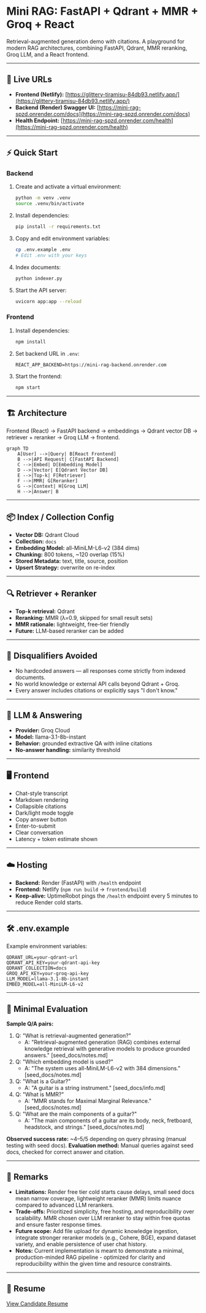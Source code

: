 # Mini RAG: FastAPI + Qdrant + MMR + Groq + React

Retrieval-augmented generation demo with citations. A playground for modern RAG architectures, combining FastAPI, Qdrant, MMR reranking, Groq LLM, and a React frontend.

---

## 🚀 Live URLs
- **Frontend (Netlify):** [https://glittery-tiramisu-84db93.netlify.app/](https://glittery-tiramisu-84db93.netlify.app/)
- **Backend (Render) Swagger UI:** [https://mini-rag-spzd.onrender.com/docs](https://mini-rag-spzd.onrender.com/docs)
- **Health Endpoint:** [https://mini-rag-spzd.onrender.com/health](https://mini-rag-spzd.onrender.com/health)

---

## ⚡ Quick Start

### Backend
1. Create and activate a virtual environment:
   ```bash
   python -m venv .venv
   source .venv/bin/activate
   ```
2. Install dependencies:
   ```bash
   pip install -r requirements.txt
   ```
3. Copy and edit environment variables:
   ```bash
   cp .env.example .env
   # Edit .env with your keys
   ```
4. Index documents:
   ```bash
   python indexer.py
   ```
5. Start the API server:
   ```bash
   uvicorn app:app --reload
   ```

### Frontend
1. Install dependencies:
   ```bash
   npm install
   ```
2. Set backend URL in `.env`:
   ```env
   REACT_APP_BACKEND=https://mini-rag-backend.onrender.com
   ```
3. Start the frontend:
   ```bash
   npm start
   ```

---

## 🏗️ Architecture

Frontend (React) → FastAPI backend → embeddings → Qdrant vector DB → retriever + reranker → Groq LLM → frontend.

```mermaid
graph TD
    A[User] -->|Query| B[React Frontend]
    B -->|API Request| C[FastAPI Backend]
    C -->|Embed| D[Embedding Model]
    D -->|Vector| E[Qdrant Vector DB]
    E -->|Top-k| F[Retriever]
    F -->|MMR| G[Reranker]
    G -->|Context| H[Groq LLM]
    H -->|Answer| B
```

---

## 📦 Index / Collection Config
- **Vector DB:** Qdrant Cloud
- **Collection:** `docs`
- **Embedding Model:** all-MiniLM-L6-v2 (384 dims)
- **Chunking:** 800 tokens, ~120 overlap (15%)
- **Stored Metadata:** text, title, source, position
- **Upsert Strategy:** overwrite on re-index

---

## 🔍 Retriever + Reranker
- **Top-k retrieval:** Qdrant
- **Reranking:** MMR (λ=0.9, skipped for small result sets)
- **MMR rationale:** lightweight, free-tier friendly
- **Future:** LLM-based reranker can be added

---

## 🚫 Disqualifiers Avoided
- No hardcoded answers — all responses come strictly from indexed documents.
- No world knowledge or external API calls beyond Qdrant + Groq.
- Every answer includes citations or explicitly says "I don't know."

---

## 🤖 LLM & Answering
- **Provider:** Groq Cloud
- **Model:** llama-3.1-8b-instant
- **Behavior:** grounded extractive QA with inline citations
- **No-answer handling:** similarity threshold

---

## 🖥️ Frontend
- Chat-style transcript
- Markdown rendering
- Collapsible citations
- Dark/light mode toggle
- Copy answer button
- Enter-to-submit
- Clear conversation
- Latency + token estimate shown

---

## ☁️ Hosting
- **Backend:** Render (FastAPI) with `/health` endpoint
- **Frontend:** Netlify (`npm run build` → `frontend/build`)
- **Keep-alive:** UptimeRobot pings the `/health` endpoint every 5 minutes to reduce Render cold starts.

---

## 🛠️ .env.example
Example environment variables:
```env
QDRANT_URL=your-qdrant-url
QDRANT_API_KEY=your-qdrant-api-key
QDRANT_COLLECTION=docs
GROQ_API_KEY=your-groq-api-key
LLM_MODEL=llama-3.1-8b-instant
EMBED_MODEL=all-MiniLM-L6-v2
```

---

## 🧪 Minimal Evaluation
**Sample Q/A pairs:**
1. Q: "What is retrieval-augmented generation?"
   - A: "Retrieval-augmented generation (RAG) combines external knowledge retrieval with generative models to produce grounded answers." [seed_docs/notes.md]
2. Q: "Which embedding model is used?"
   - A: "The system uses all-MiniLM-L6-v2 with 384 dimensions." [seed_docs/notes.md]
3. Q: "What is a Guitar?"
   - A: "A guitar is a string instrument." [seed_docs/info.md]
4. Q: "What is MMR?"
   - A: "MMR stands for Maximal Marginal Relevance." [seed_docs/notes.md]
5. Q: "What are the main components of a guitar?"
   - A: "The main components of a guitar are its body, neck, fretboard, headstock, and strings." [seed_docs/notes.md]

**Observed success rate:** ~4–5/5 depending on query phrasing (manual testing with seed docs).
**Evaluation method:** Manual queries against seed docs, checked for correct answer and citation.

---

## 💬 Remarks
- **Limitations:** Render free tier cold starts cause delays, small seed docs mean narrow coverage, lightweight reranker (MMR) limits nuance compared to advanced LLM rerankers.
- **Trade-offs:** Prioritized simplicity, free hosting, and reproducibility over scalability. MMR chosen over LLM reranker to stay within free quotas and ensure faster response times.
- **Future scope:** Add file upload for dynamic knowledge ingestion, integrate stronger reranker models (e.g., Cohere, BGE), expand dataset variety, and enable persistence of user chat history.
- **Notes:** Current implementation is meant to demonstrate a minimal, production-minded RAG pipeline - optimized for clarity and reproducibility within the given time and resource constraints.

---

## 📄 Resume
[View Candidate Resume](https://drive.google.com/file/d/10Zarsixc51SE_YeIkT5dSTM85JmvuAcW/view?usp=drive_link)
